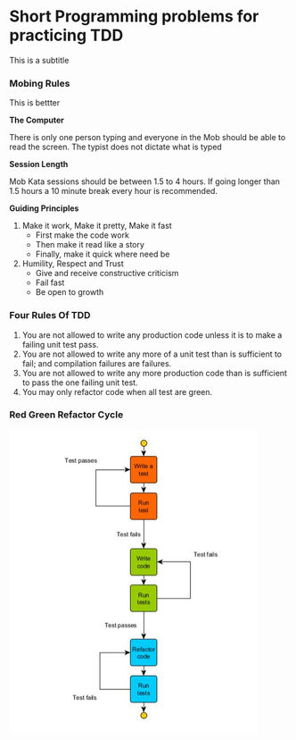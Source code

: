 # Short Programming problems for practicing TDD

This is a subtitle

### Mobing Rules

This is bettter

**The Computer**

There is only one person typing and everyone in the Mob should be able to read the screen. The typist does not dictate what is typed

**Session Length**

Mob Kata sessions should be between 1.5 to 4 hours. If going longer than 1.5 hours a 10 minute break every hour is
recommended.

**Guiding Principles**

1. Make it work, Make it pretty, Make it fast
   - First make the code work
   - Then make it read like a story
   - Finally, make it quick where need be
2. Humility, Respect and Trust
   - Give and receive constructive criticism
   - Fail fast
   - Be open to growth

### Four Rules Of TDD

1. You are not allowed to write any production code unless it is to make a failing unit test pass.
2. You are not allowed to write any more of a unit test than is sufficient to fail; and compilation failures are
   failures.
3. You are not allowed to write any more production code than is sufficient to pass the one failing unit test.
4. You may only refactor code when all test are green.

### Red Green Refactor Cycle
![img.png](img.png)


